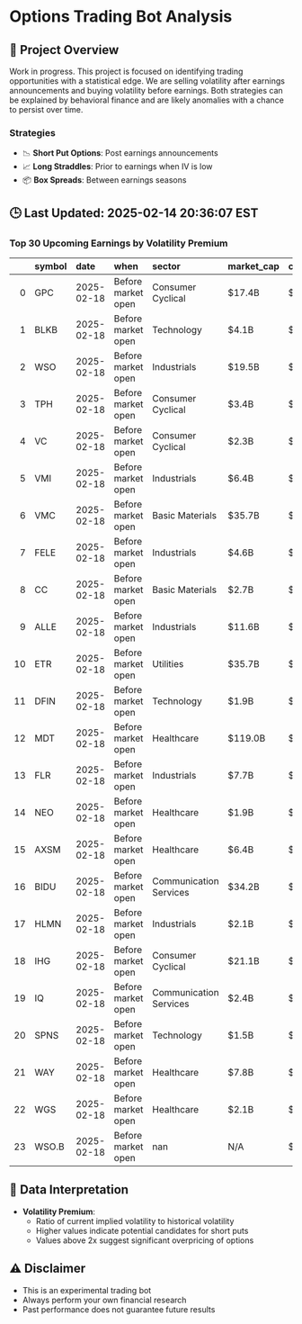 # Options Trading Bot Analysis

## 🚀 Project Overview
Work in progress. This project is focused on identifying trading opportunities with a statistical edge.
We are selling volatility after earnings announcements and buying volatility before earnings.
Both strategies can be explained by behavioral finance and are likely anomalies with a chance to persist over time.

### Strategies
- 📉 **Short Put Options**: Post earnings announcements
- 📈 **Long Straddles**: Prior to earnings when IV is low
- 📦 **Box Spreads**: Between earnings seasons

## 🕒 Last Updated: 2025-02-14 20:36:07 EST

### Top 30 Upcoming Earnings by Volatility Premium

|    | symbol   | date       | when               | sector                 | market_cap   | close   | hv_current   | iv_current   | vol_premium   |
|---:|:---------|:-----------|:-------------------|:-----------------------|:-------------|:--------|:-------------|:-------------|:--------------|
|  0 | GPC      | 2025-02-18 | Before market open | Consumer Cyclical      | $17.4B       | $124.68 | 19.43%       | 39.84%       | 2.05x         |
|  1 | BLKB     | 2025-02-18 | Before market open | Technology             | $4.1B        | $80.79  | 18.02%       | 33.82%       | 1.88x         |
|  2 | WSO      | 2025-02-18 | Before market open | Industrials            | $19.5B       | $476.50 | 18.46%       | 34.05%       | 1.84x         |
|  3 | TPH      | 2025-02-18 | Before market open | Consumer Cyclical      | $3.4B        | $35.98  | 29.75%       | 53.45%       | 1.80x         |
|  4 | VC       | 2025-02-18 | Before market open | Consumer Cyclical      | $2.3B        | $81.62  | 26.08%       | 44.04%       | 1.69x         |
|  5 | VMI      | 2025-02-18 | Before market open | Industrials            | $6.4B        | $323.04 | 23.97%       | 35.21%       | 1.47x         |
|  6 | VMC      | 2025-02-18 | Before market open | Basic Materials        | $35.7B       | $269.33 | 20.50%       | 29.31%       | 1.43x         |
|  7 | FELE     | 2025-02-18 | Before market open | Industrials            | $4.6B        | $100.86 | 17.43%       | 24.34%       | 1.40x         |
|  8 | CC       | 2025-02-18 | Before market open | Basic Materials        | $2.7B        | $17.79  | 46.98%       | 64.15%       | 1.37x         |
|  9 | ALLE     | 2025-02-18 | Before market open | Industrials            | $11.6B       | $133.15 | 21.69%       | 29.31%       | 1.35x         |
| 10 | ETR      | 2025-02-18 | Before market open | Utilities              | $35.7B       | $83.25  | 23.75%       | 27.98%       | 1.18x         |
| 11 | DFIN     | 2025-02-18 | Before market open | Technology             | $1.9B        | $66.54  | 31.05%       | 33.20%       | 1.07x         |
| 12 | MDT      | 2025-02-18 | Before market open | Healthcare             | $119.0B      | $92.20  | 22.03%       | 21.62%       | 0.98x         |
| 13 | FLR      | 2025-02-18 | Before market open | Industrials            | $7.7B        | $44.93  | 59.84%       | 54.92%       | 0.92x         |
| 14 | NEO      | 2025-02-18 | Before market open | Healthcare             | $1.9B        | $13.91  | 94.97%       | 55.03%       | 0.58x         |
| 15 | AXSM     | 2025-02-18 | Before market open | Healthcare             | $6.4B        | $131.68 | nan%         | nan%         | nanx          |
| 16 | BIDU     | 2025-02-18 | Before market open | Communication Services | $34.2B       | $96.59  | nan%         | nan%         | nanx          |
| 17 | HLMN     | 2025-02-18 | Before market open | Industrials            | $2.1B        | $10.43  | nan%         | nan%         | nanx          |
| 18 | IHG      | 2025-02-18 | Before market open | Consumer Cyclical      | $21.1B       | $134.91 | nan%         | nan%         | nanx          |
| 19 | IQ       | 2025-02-18 | Before market open | Communication Services | $2.4B        | $2.52   | nan%         | nan%         | nanx          |
| 20 | SPNS     | 2025-02-18 | Before market open | Technology             | $1.5B        | $26.85  | nan%         | nan%         | nanx          |
| 21 | WAY      | 2025-02-18 | Before market open | Healthcare             | $7.8B        | $44.70  | nan%         | nan%         | nanx          |
| 22 | WGS      | 2025-02-18 | Before market open | Healthcare             | $2.1B        | $78.00  | nan%         | nan%         | nanx          |
| 23 | WSO.B    | 2025-02-18 | Before market open | nan                    | N/A          | $nan    | nan%         | nan%         | nanx          |

## 📝 Data Interpretation

- **Volatility Premium**: 
  - Ratio of current implied volatility to historical volatility
  - Higher values indicate potential candidates for short puts
  - Values above 2x suggest significant overpricing of options

## ⚠️ Disclaimer
- This is an experimental trading bot
- Always perform your own financial research
- Past performance does not guarantee future results
